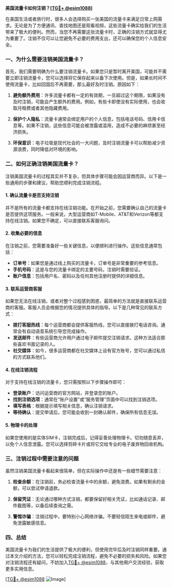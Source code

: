 **美国流量卡如何注销？[[TG💪+ @esim1088](https://t.me/s/esim1088)]**

在美国生活或者旅行时，很多人会选择购买一张美国的流量卡来满足日常上网需求。无论是为了方便通讯、查找地图还是观看视频，这些流量卡确实给我们的生活带来了极大的便利。然而，当您不再需要这张流量卡时，正确的注销方式就显得尤为重要了。注销不仅可以让您避免不必要的费用支出，还可以确保您的个人信息安全。

### 一、为什么需要注销美国流量卡？

首先，我们需要明确为什么要注销流量卡。如果您只是暂时离开美国，可能并不需要立即注销流量卡，您可以选择将它保存起来以备下次使用。但是，如果长时间不使用流量卡，比如回国后不再需要，那么最好及时注销。原因如下：

1. **避免额外费用**：许多流量卡都有一定的有效期，一旦超过这个期限，如果没有及时注销，可能会产生额外的费用。例如，有些卡即使没有实际使用，也会收取月租费或者其他隐藏费用。
   
2. **保护个人隐私**：流量卡通常会绑定用户的个人信息，包括电话号码、信用卡信息等。如果不注销，这些信息可能会被泄露或滥用，造成不必要的麻烦甚至经济损失。

3. **环保意识**：电子垃圾是现代社会的一大问题，及时注销流量卡可以帮助减少资源浪费，同时降低对环境的影响。

### 二、如何正确注销美国流量卡？

注销美国流量卡的过程其实并不复杂，但具体步骤可能会因运营商而异。以下是一些通用的步骤和建议，帮助您顺利完成注销流程。

#### 1. 确认流量卡是否支持注销

并不是所有的流量卡都支持在线注销功能。在开始之前，您需要确认自己的流量卡是否提供这项服务。一般来说，大型运营商如T-Mobile、AT&T和Verizon等都支持在线注销。如果您不确定，可以直接联系客服询问。

#### 2. 收集必要的信息

在注销之前，您需要准备好一些关键信息，以便顺利进行操作。这些信息通常包括：

- **订单号**：如果您是通过线上购买的流量卡，订单号是非常重要的参考信息。
- **手机号码**：这是与您的流量卡绑定的主要号码，注销时需要验证。
- **账户信息**：包括用户名、密码以及任何其他注册时提供的详细信息。

#### 3. 联系运营商客服

如果您无法在线注销，或者对整个过程感到困惑，最简单的方法就是直接联系运营商的客服。客服人员会根据您的情况提供具体的指导。以下是几种常见的联系方式：

- **拨打客服热线**：每个运营商都会提供客服热线，您可以直接拨打电话咨询。通常会有自动语音系统引导您完成操作。
- **发送邮件**：有些运营商允许用户通过电子邮件提交注销请求。这种方法适合那些喜欢书面记录的人。
- **社交媒体**：如今，很多运营商都在社交媒体上设有官方账号，您可以通过私信的方式联系他们。

#### 4. 在线注销流程

对于支持在线注销的流量卡，您只需按照以下步骤操作即可：

- **登录账户**：访问运营商的官方网站，并登录您的账户。
- **找到注销选项**：通常在“账户设置”或“服务管理”页面中可以找到注销选项。
- **填写表格**：根据提示填写相关信息，确认注销请求。
- **等待确认**：提交申请后，您可能会收到一封确认邮件，确保所有信息无误。

#### 5. 物理卡的处理

如果您使用的是实体SIM卡，注销完成后，记得妥善处理物理卡。切勿随意丢弃，以免个人信息泄露。您可以选择剪碎卡片或将它交给专业的电子废弃物回收机构。

### 三、注销过程中需要注意的问题

虽然注销美国流量卡看起来很简单，但在实际操作中还是有一些细节需要注意：

1. **检查余额**：在注销前，务必检查流量卡中的余额，避免浪费。如果有剩余的金额，可以尝试申请退款。
   
2. **保留凭证**：无论通过哪种方式注销，都要保留好相关凭证，比如通话记录、邮件截图等，以备后续查询之需。

3. **警惕诈骗**：注销过程中，要特别小心网络诈骗。不要轻信陌生来电或邮件，避免泄露敏感信息。

### 四、总结

美国流量卡为我们的生活提供了极大的便利，但使用完毕后及时注销同样重要。通过本文介绍的方法，您可以轻松完成注销流程，避免不必要的损失和风险。如果您对注销流程还有疑问，不妨加入[TG💪+ @esim1088](https://t.me/s/esim1088)，与其他用户交流经验，获取更多实用信息。

[[TG💪+ @esim1088](https://t.me/s/esim1088) ![Image](https://i.postimg.cc/4NQfJmqS/Snipaste-2025-05-13-00-14-12.png)]